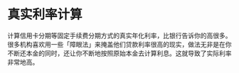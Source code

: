 # 真实利率计算
计算信用卡分期等固定手续费分期方式的真实年化利率，比银行告诉你的高很多。
很多机构喜欢用一些「障眼法」来掩盖他们贷款利率很高的现实，做法无非是在你不断还本金的同时，还让你不断地按照原始本金去计算利息。这就导致了实际利率非常地高。

#